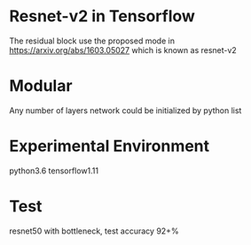 # Resnet-v2 in Tensorflow
The residual block use the proposed mode in https://arxiv.org/abs/1603.05027  which is known as resnet-v2

# Modular
Any number of layers network  could be initialized by python list

# Experimental Environment

python3.6 tensorflow1.11

# Test 
resnet50 with bottleneck, test accuracy 92+%


